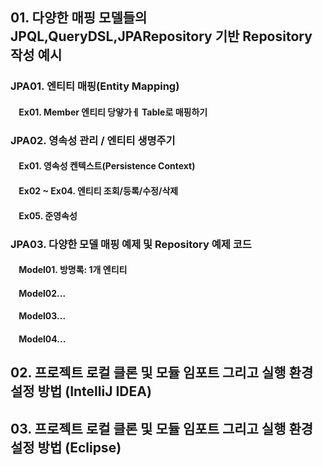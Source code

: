 ## 01. 다양한 매핑 모델들의 JPQL,QueryDSL,JPARepository 기반 Repository 작성 예시


### JPA01. 엔티티 매핑(Entity Mapping)
#### &nbsp;&nbsp;&nbsp;&nbsp;Ex01. Member 엔티티 당얗가ㅔ Table로 매핑하기


### JPA02. 영속성 관리 / 엔티티 생명주기
#### &nbsp;&nbsp;&nbsp;&nbsp;Ex01. 영속성 켄텍스트(Persistence Context)
#### &nbsp;&nbsp;&nbsp;&nbsp;Ex02 ~ Ex04. 엔티티 조회/등록/수정/삭제 
#### &nbsp;&nbsp;&nbsp;&nbsp;Ex05. 준영속성


### JPA03. 다양한 모델 매핑 예제 및 Repository 예제 코드
#### &nbsp;&nbsp;&nbsp;&nbsp;Model01. 방명록: 1개 엔티티
#### &nbsp;&nbsp;&nbsp;&nbsp;Model02...
#### &nbsp;&nbsp;&nbsp;&nbsp;Model03...
#### &nbsp;&nbsp;&nbsp;&nbsp;Model04...





## 02. 프로젝트 로컬 클론 및 모듈 임포트 그리고 실행 환경 설정 방법 (IntelliJ IDEA)




## 03. 프로젝트 로컬 클론 및 모듈 임포트 그리고 실행 환경 설정 방법 (Eclipse)



 
  